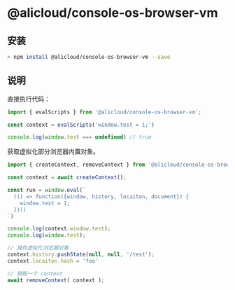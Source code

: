 # @alicloud/console-os-browser-vm

## 安装

``` bash
> npm install @alicloud/console-os-browser-vm --save
```

## 说明

直接执行代码：

``` javascript
import { evalScripts } from '@alicloud/console-os-browser-vm';

const context = evalScripts('window.test = 1;')

console.log(window.test === undefined) // true
```

获取虚拟化部分浏览器内置对象。

```javascript
import { createContext, removeContext } from '@alicloud/console-os-browser-vm';

const context = await createContext();

const run = window.eval(`
  (() => function({window, history, locaiton, document}) {
    window.test = 1;
  })()
`)

console.log(context.window.test);
console.log(window.test);

// 操作虚拟化浏览器对象
context.history.pushState(null, null, '/test');
context.locaiton.hash = 'foo'

// 销毁一个 context
await removeContext( context );
```
